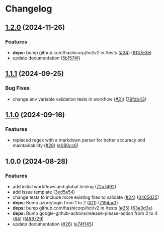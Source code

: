 # Changelog

## [1.2.0](https://github.com/CloudNationHQ/terraform-azure-workflows/compare/v1.1.1...v1.2.0) (2024-11-26)


### Features

* **deps:** bump github.com/hashicorp/hcl/v2 in /tests ([#34](https://github.com/CloudNationHQ/terraform-azure-workflows/issues/34)) ([8137e3e](https://github.com/CloudNationHQ/terraform-azure-workflows/commit/8137e3e64836cfe461a18d115c496b626ca4894b))
* update documentation ([5b1574f](https://github.com/CloudNationHQ/terraform-azure-workflows/commit/5b1574fbbb5ad214f90965e779c502d93548db8f))

## [1.1.1](https://github.com/CloudNationHQ/terraform-azure-workflows/compare/v1.1.0...v1.1.1) (2024-09-25)


### Bug Fixes

* change env variable validation tests in workflow ([#31](https://github.com/CloudNationHQ/terraform-azure-workflows/issues/31)) ([79fdb43](https://github.com/CloudNationHQ/terraform-azure-workflows/commit/79fdb43e3044f5278313e23c5be6a5b3e9d9ff6c))

## [1.1.0](https://github.com/CloudNationHQ/terraform-azure-workflows/compare/v1.0.0...v1.1.0) (2024-09-16)


### Features

* replaced regex with a markdown parser for better accuracy and maintainability ([#28](https://github.com/CloudNationHQ/terraform-azure-workflows/issues/28)) ([e080cc6](https://github.com/CloudNationHQ/terraform-azure-workflows/commit/e080cc6da79ad7ed9e19357cb78b886b2269d179))

## 1.0.0 (2024-08-28)


### Features

* add initial workflows and global testing ([72a7492](https://github.com/CloudNationHQ/terraform-azure-workflows/commit/72a7492e358e69c230a3980156f1438a8f857fb2))
* add issue template ([3ed5a54](https://github.com/CloudNationHQ/terraform-azure-workflows/commit/3ed5a5402da4765b1362566af8b2cf640a1cc4f0))
* change tests to include more existing files to validate ([#24](https://github.com/CloudNationHQ/terraform-azure-workflows/issues/24)) ([0465d25](https://github.com/CloudNationHQ/terraform-azure-workflows/commit/0465d25697fe336429d45f66d2f5ec66637d5083))
* **deps:** Bump azure/login from 1 to 2 ([#11](https://github.com/CloudNationHQ/terraform-azure-workflows/issues/11)) ([7194ad1](https://github.com/CloudNationHQ/terraform-azure-workflows/commit/7194ad106cdfeb7e58ef07394be6f471f32c8048))
* **deps:** bump github.com/hashicorp/hcl/v2 in /tests ([#25](https://github.com/CloudNationHQ/terraform-azure-workflows/issues/25)) ([63a3d3e](https://github.com/CloudNationHQ/terraform-azure-workflows/commit/63a3d3e0876eb518f0b1b122da19633125320dd2))
* **deps:** Bump google-github-actions/release-please-action from 3 to 4 ([#4](https://github.com/CloudNationHQ/terraform-azure-workflows/issues/4)) ([f498729](https://github.com/CloudNationHQ/terraform-azure-workflows/commit/f498729b389409f51d028efdc168d6ce37816ceb))
* update documentation ([#26](https://github.com/CloudNationHQ/terraform-azure-workflows/issues/26)) ([e74f145](https://github.com/CloudNationHQ/terraform-azure-workflows/commit/e74f145e667972c4f6b8b0c8991a5c459602cc2b))
